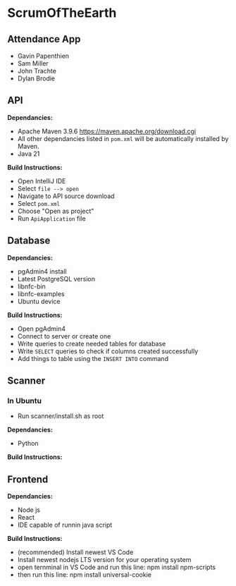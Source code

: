# ScrumOfTheEarth
## Attendance App
* Gavin Papenthien
* Sam Miller
* John Trachte
* Dylan Brodie

## API

**Dependancies:**
* Apache Maven 3.9.6 https://maven.apache.org/download.cgi
* All other dependancies listed in `pom.xml` will be automatically installed by Maven.
* Java 21

**Build Instructions:**
* Open IntelliJ IDE
* Select `file --> open`
* Navigate to API source download
* Select `pom.xml`
* Choose "Open as project"
* Run `ApiApplication` file

## Database

**Dependancies:**
* pgAdmin4 install
* Latest PostgreSQL version
* libnfc-bin
* libnfc-examples
* Ubuntu device


**Build Instructions:**
* Open pgAdmin4
* Connect to server or create one
* Write queries to create needed tables for database
* Write `SELECT` queries to check if columns created successfully
* Add things to table using the `INSERT INTO` command

## Scanner
### In Ubuntu
* Run scanner/install.sh as root

**Dependancies:**
* Python

**Build Instructions:**

## Frontend 

**Dependancies:**
* Node js
* React
* IDE capable of runnin java script

**Build Instructions:**
* (recommended) Install newest VS Code
* Install newest nodejs LTS version for your operating system
* open ternminal in VS Code and run this line: npm install npm-scripts
* then run this line: npm install universal-cookie